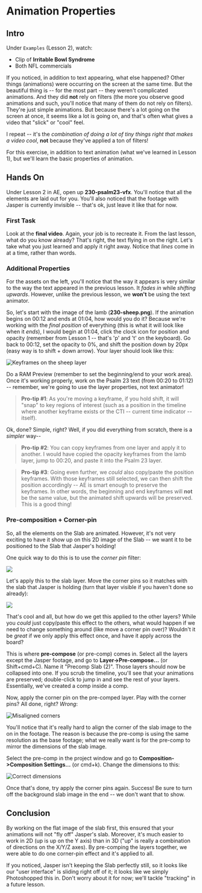 
# Animation Properties

## Intro

Under `Examples` (Lesson 2), watch:
- Clip of **Irritable Bowl Syndrome**
- Both NFL commercials

If you noticed, in addition to text appearing, what else happened? Other things (animations) were occurring on the screen at the same time. But the beautiful thing is -- for the most part -- they weren't complicated animations. And they did **not** rely on filters (the more you observe good animations and such, you'll notice that many of them do not rely on filters). They're just simple animations. But because there's a lot going on the screen at once, it seems like a lot is going on, and that's often what gives a video that "slick" or "cool" feel. 

I repeat -- it's the *combination of doing a lot of tiny things right that makes a video cool*, **not** because they've applied a ton of filters!

For this exercise, in addition to text animation (what we've learned in Lesson 1), but we'll learn the basic properties of animation.

## Hands On

Under Lesson 2 in AE, open up **230-psalm23-vfx**. You'll notice that all the elements are laid out for you. You'll also noticed that the footage with Jasper is currently invisible -- that's ok, just leave it like that for now.

### First Task

Look at the **final video**. Again, your job is to recreate it. From the last lesson, what do you know already? That's right, the text flying in on the right. Let's take what you just learned and apply it right away. Notice that *lines* come in at a time, rather than words.

### Additional Properties

For the assets on the left, you'll notice that the way it appears is very similar to the way the text appeared in the previous lesson. It *fades in* while *shifting upwards*. However, unlike the previous lesson, we **won't** be using the text animator.

So, let's start with the image of the lamb (**230-sheep.png**). If the animation begins on 00:12 and ends at 01:04, how would you do it? Because we're working with the *final position* of everything (this is what it will look like when it *ends*), I would begin at 01:04, click the clock icon for position and opacity (remember from Lesson 1 -- that's 'p' and 't' on the keyboard). Go back to 00:12, set the opacity to 0%, and shift the position down by 20px (easy way is to shift + down arrow). Your layer should look like this:

![][image-1]

Do a RAM Preview (remember to set the beginning/end to your work area). Once it's working properly, work on the Psalm 23 text (from 00:20 to 01:12) -- remember, we're going to use the layer properties, not text animator!

> **Pro-tip #1**: As you're moving a keyframe, if you hold shift, it will "snap" to key regions of interest (such as a position in the timeline where another keyframe exists or the CTI -- current time indicator -- itself).

Ok, done? Simple, right? 
Well, if you did everything from scratch, there is a *simpler* way--

> **Pro-tip #2**: You can copy keyframes from one layer and apply it to another. I would have copied the opacity keyframes from the lamb layer, jump to 00:20, and paste it into the Psalm 23 layer.

> **Pro-tip #3**: Going even further, we *could* also copy/paste the position keyframes. With those keyframes still selected, we can then shift the position accordingly -- AE is smart enough to preserve the keyframes. In other words, the beginning and end keyframes will **not** be the same value, but the animated shift upwards will be preserved. This is a good thing!

### Pre-composition + Corner-pin

So, all the elements on the Slab are animated. However, it's not very exciting to have it show up on this 2D image of the Slab -- we want it to be positioned to the Slab that Jasper's holding!

One quick way to do this is to use the *corner pin* filter:

![][image-2]

Let's apply this to the slab layer. Move the corner pins so it matches with the slab that Jasper is holding (turn that layer visible if you haven't done so already):

![][image-3]

That's cool and all, but how do we get this applied to the other layers? While you *could* just copy/paste this effect to the others, what would happen if we need to change something around (like move a corner pin over)? Wouldn't it be *great* if we only apply this effect once, and have it apply across the board?

This is where **pre-compose** (or pre-comp) comes in. Select all the layers except the Jasper footage, and go to **Layer-\>Pre-compose...** (or Shift+cmd+C).  Name it "Precomp Slab (2)". Those layers should now be collapsed into one. If you scrub the timeline, you'll see that your animations are preserved; double-click to jump in and see the rest of your layers. Essentially, we've created a comp inside a comp.

Now, apply the corner pin on the pre-comped layer. Play with the corner pins? All done, right? *Wrong*:

![][image-4]

You'll notice that it's really hard to align the corner of the slab image to the  on in the footage. The reason is because the pre-comp is using the same resolution as the base footage; what we really want is for the pre-comp to mirror the dimensions of the slab image.

Select the pre-comp in the project window and go to **Composition-\>Composition Settings...** (or cmd+k). Change the dimensions to this:

![][image-5]

Once that's done, try apply the corner pins again. Success! Be sure to turn off the background slab image in the end -- we don't want that to show.

## Conclusion

By working on the flat image of the slab first, this ensured that your animations will not "fly off" Jasper's slab. Moreover, it's much easier to work in 2D (up is up on the Y axis) than in 3D ("up" is really a combination of directions on the X/Y/Z axes). By pre-comping the layers together, we were able to do one corner-pin effect and it's applied to all.

If you noticed, Jasper isn't keeping the Slab perfectly still, so it looks like our "user interface" is sliding right off of it; it looks like we simply Photoshopped this in. Don't worry about it for now; we'll tackle "tracking" in a future lesson.

[image-1]:Assets/100-sheep.png "Keyframes on the sheep layer"
[image-2]:Assets/200-cornerpin.png
[image-3]:Assets/210-slabonslab.png
[image-4]:Assets/220-misaligned.jpg "Misaligned corners"
[image-5]:Assets/230-rightdimensions.png "Correct dimensions"